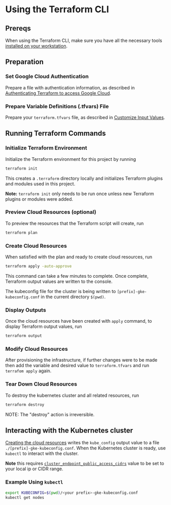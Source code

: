 # Using the Terraform CLI

## Prereqs

When using the Terraform CLI, make sure you have all the necessary tools [installed on your workstation](../../README.md#terraform).

## Preparation

### Set Google Cloud Authentication

Prepare a file with authentication information, as described in [Authenticating Terraform to access Google Cloud](./TerraformGCPAuthentication.md).

### Prepare Variable Definitions (.tfvars) File

Prepare your `terraform.tfvars` file, as described in [Customize Input Values](../../README.md#customize-input-values).

## Running Terraform Commands

### Initialize Terraform Environment

Initialize the Terraform environment for this project by running

```bash
terraform init
```

This creates a `.terraform` directory locally and initializes Terraform plugins and modules used in this project.

**Note:** `terraform init` only needs to be run once unless new Terraform plugins or modules were added.

### Preview Cloud Resources (optional)

To preview the resources that the Terraform script will create, run

```bash
terraform plan
```

### Create Cloud Resources

When satisfied with the plan and ready to create cloud resources, run

```bash
terraform apply -auto-approve
```

This command can take a few minutes to complete. Once complete, Terraform output values are written to the console. 

The kubeconfig file for the cluster is being written to `[prefix]-gke-kubeconfig.conf` in the current directory `$(pwd)`.

### Display Outputs

Once the cloud resources have been created with `apply` command, to display Terraform output values, run 

```bash
terraform output
```

### Modify Cloud Resources

After provisioning the infrastructure, if further changes were to be made then add the variable and desired value to `terraform.tfvars` and run `terrafom apply` again.

### Tear Down Cloud Resources

To destroy the kubernetes cluster and all related resources, run

```bash
terraform destroy
```
NOTE: The "destroy" action is irreversible.

## Interacting with the Kubernetes cluster

[Creating the cloud resources](#create-cloud-resources) writes the `kube_config` output value to a file `./[prefix]-gke-kubeconfig.conf`. When the Kubernetes cluster is ready, use `kubectl` to interact with the cluster.

**Note** this requires [`cluster_endpoint_public_access_cidrs`](../CONFIG-VARS.md#admin-access) value to be set to your local ip or CIDR range.

### Example Using `kubectl` 

```bash
export KUBECONFIG=$(pwd)/<your prefix>-gke-kubeconfig.conf
kubectl get nodes
```
